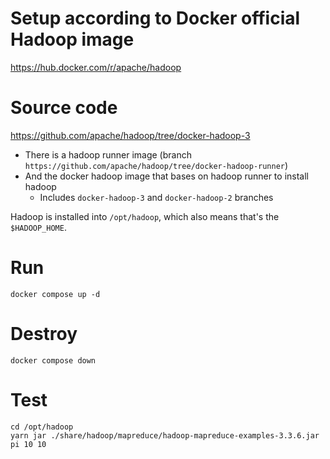 # Setup according to Docker official Hadoop image

https://hub.docker.com/r/apache/hadoop

# Source code

https://github.com/apache/hadoop/tree/docker-hadoop-3

- There is a hadoop runner image (branch `https://github.com/apache/hadoop/tree/docker-hadoop-runner`)
- And the docker hadoop image that bases on hadoop runner to install hadoop
  - Includes `docker-hadoop-3` and `docker-hadoop-2` branches

Hadoop is installed into `/opt/hadoop`, which also means that's the `$HADOOP_HOME`.

# Run

```
docker compose up -d
```

# Destroy

```
docker compose down
```

# Test

```
cd /opt/hadoop
yarn jar ./share/hadoop/mapreduce/hadoop-mapreduce-examples-3.3.6.jar pi 10 10
```
